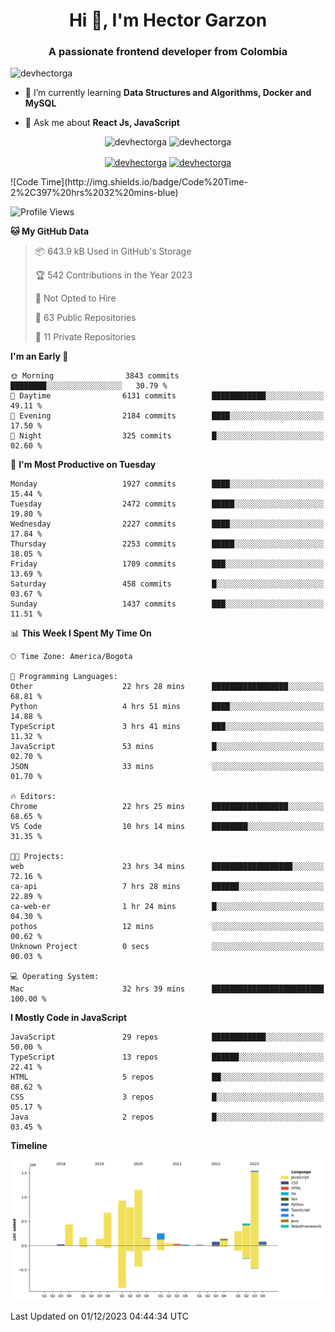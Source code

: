 <h1 align="center">Hi 👋, I'm Hector Garzon</h1>
<h3 align="center">A passionate frontend developer from Colombia</h3>

<p align="left"> <img src="https://komarev.com/ghpvc/?username=devhectorga" alt="devhectorga" /> </p>

- 🌱 I’m currently learning **Data Structures and Algorithms, Docker and MySQL**

- 💬 Ask me about **React Js, JavaScript**

<p align="center"> <img src="https://github-readme-stats.vercel.app/api?username=devhectorga&count_private=true&show_icons=true" alt="devhectorga" /> <img src="https://github-readme-stats.vercel.app/api/top-langs/?username=devhectorga&layout=compact" alt="devhectorga" /></p>

<p align="center">
<a href="https://twitter.com/devhectorga" target="blank"><img align="center" src="https://cdn.jsdelivr.net/npm/simple-icons@3.0.1/icons/twitter.svg" alt="devhectorga" height="20" width="20" /></a>
<a href="https://linkedin.com/in/devhectorga" target="blank"><img align="center" src="https://cdn.jsdelivr.net/npm/simple-icons@3.0.1/icons/linkedin.svg" alt="devhectorga" height="20" width="20" /></a>
</p>
<!--START_SECTION:waka-->
![Code Time](http://img.shields.io/badge/Code%20Time-2%2C397%20hrs%2032%20mins-blue)

![Profile Views](http://img.shields.io/badge/Profile%20Views-0-blue)

**🐱 My GitHub Data** 

> 📦 643.9 kB Used in GitHub's Storage 
 > 
> 🏆 542 Contributions in the Year 2023
 > 
> 🚫 Not Opted to Hire
 > 
> 📜 63 Public Repositories 
 > 
> 🔑 11 Private Repositories 
 > 
**I'm an Early 🐤** 

```text
🌞 Morning                3843 commits        ████████░░░░░░░░░░░░░░░░░   30.79 % 
🌆 Daytime                6131 commits        ████████████░░░░░░░░░░░░░   49.11 % 
🌃 Evening                2184 commits        ████░░░░░░░░░░░░░░░░░░░░░   17.50 % 
🌙 Night                  325 commits         █░░░░░░░░░░░░░░░░░░░░░░░░   02.60 % 
```
📅 **I'm Most Productive on Tuesday** 

```text
Monday                   1927 commits        ████░░░░░░░░░░░░░░░░░░░░░   15.44 % 
Tuesday                  2472 commits        █████░░░░░░░░░░░░░░░░░░░░   19.80 % 
Wednesday                2227 commits        ████░░░░░░░░░░░░░░░░░░░░░   17.84 % 
Thursday                 2253 commits        █████░░░░░░░░░░░░░░░░░░░░   18.05 % 
Friday                   1709 commits        ███░░░░░░░░░░░░░░░░░░░░░░   13.69 % 
Saturday                 458 commits         █░░░░░░░░░░░░░░░░░░░░░░░░   03.67 % 
Sunday                   1437 commits        ███░░░░░░░░░░░░░░░░░░░░░░   11.51 % 
```


📊 **This Week I Spent My Time On** 

```text
🕑︎ Time Zone: America/Bogota

💬 Programming Languages: 
Other                    22 hrs 28 mins      █████████████████░░░░░░░░   68.81 % 
Python                   4 hrs 51 mins       ████░░░░░░░░░░░░░░░░░░░░░   14.88 % 
TypeScript               3 hrs 41 mins       ███░░░░░░░░░░░░░░░░░░░░░░   11.32 % 
JavaScript               53 mins             █░░░░░░░░░░░░░░░░░░░░░░░░   02.70 % 
JSON                     33 mins             ░░░░░░░░░░░░░░░░░░░░░░░░░   01.70 % 

🔥 Editors: 
Chrome                   22 hrs 25 mins      █████████████████░░░░░░░░   68.65 % 
VS Code                  10 hrs 14 mins      ████████░░░░░░░░░░░░░░░░░   31.35 % 

🐱‍💻 Projects: 
web                      23 hrs 34 mins      ██████████████████░░░░░░░   72.16 % 
ca-api                   7 hrs 28 mins       ██████░░░░░░░░░░░░░░░░░░░   22.89 % 
ca-web-er                1 hr 24 mins        █░░░░░░░░░░░░░░░░░░░░░░░░   04.30 % 
pothos                   12 mins             ░░░░░░░░░░░░░░░░░░░░░░░░░   00.62 % 
Unknown Project          0 secs              ░░░░░░░░░░░░░░░░░░░░░░░░░   00.03 % 

💻 Operating System: 
Mac                      32 hrs 39 mins      █████████████████████████   100.00 % 
```

**I Mostly Code in JavaScript** 

```text
JavaScript               29 repos            ████████████░░░░░░░░░░░░░   50.00 % 
TypeScript               13 repos            ██████░░░░░░░░░░░░░░░░░░░   22.41 % 
HTML                     5 repos             ██░░░░░░░░░░░░░░░░░░░░░░░   08.62 % 
CSS                      3 repos             █░░░░░░░░░░░░░░░░░░░░░░░░   05.17 % 
Java                     2 repos             █░░░░░░░░░░░░░░░░░░░░░░░░   03.45 % 
```



**Timeline**

![Lines of Code chart](https://raw.githubusercontent.com/devHectorGa/devHectorGa/master/assets/bar_graph.png)


 Last Updated on 01/12/2023 04:44:34 UTC
<!--END_SECTION:waka-->
